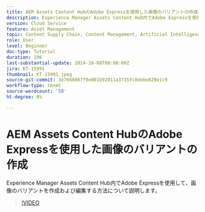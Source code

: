 ```yaml
---
title: AEM Assets Content HubのAdobe Expressを使用した画像のバリアントの作成
description: Experience Manager Assets Content Hub内でAdobe Expressを使用して、画像のバリアントを作成および編集する方法について説明します。
version: Cloud Service
feature: Asset Management
topic: Content Supply Chain, Content Management, Artificial Intelligence
role: User
level: Beginner
doc-type: Tutorial
duration: 196
last-substantial-update: 2024-10-08T00:00:00Z
jira: KT-15991
thumbnail: KT-15991.jpeg
source-git-commit: 3e7668067f9e001b92011a3735fc8debe829e1c9
workflow-type: tm+mt
source-wordcount: '58'
ht-degree: 0%

---
```



# AEM Assets Content HubのAdobe Expressを使用した画像のバリアントの作成

Experience Manager Assets Content Hub内でAdobe Expressを使用して、画像のバリアントを作成および編集する方法について説明します。

>[!VIDEO](https://video.tv.adobe.com/v/3435003/?learn=on)
